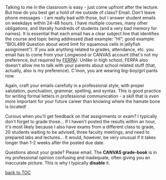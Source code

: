 Talking to me in the classroom is easy - just come upfront after the lecture. But how do you best get a hold of me outside of class? Email. Don't leave phone messages - I am really bad with those, but I answer student emails on weekdays within 24-48 hours. I have multiple courses, many other obligations, and literally hundreds of students (and a very bad memory for names). It is essential that each email has a clear subject line that identifies the course and topic being addressed (bad example: “Hi”; good example: “BIOL499 Question about word limit for squamous cells in jellyfish assignment”). If you ask anything related to grades, attendance, etc. you email has to come from your Longwood or CANVAS account (that's not my preference, but required by [FERPA](https://studentprivacy.ed.gov/audience/parents-and-students "Link")). Unlike in high school, FERPA also doesn't allow me to talk with your parents about school related stuff (that, actually, also is my preference). C'mon, you are wearing big-boy/girl pants now.

Again, craft your emails carefully in a professional style, with proper salutation, punctuation, grammar, spelling, and syntax. This is good practice for writing formal letters in professional communication - a skill that is *even more* important for your future career than knowing where the hamate bone is located!

Curious when you'll get feedback on that assignments or exam? I typically don't forget to grade those... If I haven't posted the results within an hour, it's most likely because I also have exams from a different class to grade, 20 students waiting to be advised, three faculty meetings, and need to prepared labs and lectures... It would, however, be very unusual if it takes longer than 1-2 weeks after the posted due date.

Questions about your grade? Please email. The **CANVAS grade-book** is in my professional opinion confusing and inadequate, often giving you an inaccurate picture. This is why I typically **disable** it.




[back to TOC](./README.md)
